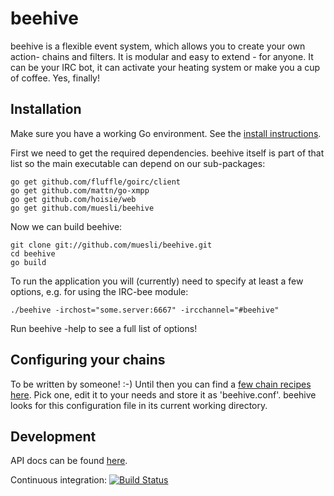 beehive
=======

beehive is a flexible event system, which allows you to create your own action-
chains and filters. It is modular and easy to extend - for anyone. It can be
your IRC bot, it can activate your heating system or make you a cup of coffee.
Yes, finally!

## Installation

Make sure you have a working Go environment. See the [install instructions](http://golang.org/doc/install.html).

First we need to get the required dependencies. beehive itself is part of that
list so the main executable can depend on our sub-packages:

    go get github.com/fluffle/goirc/client
    go get github.com/mattn/go-xmpp
    go get github.com/hoisie/web
    go get github.com/muesli/beehive

Now we can build beehive:

    git clone git://github.com/muesli/beehive.git
    cd beehive
    go build

To run the application you will (currently) need to specify at least a few options,
e.g. for using the IRC-bee module:

    ./beehive -irchost="some.server:6667" -ircchannel="#beehive"

Run beehive -help to see a full list of options!

## Configuring your chains

To be written by someone! :-)
Until then you can find a [few chain recipes here](https://github.com/muesli/beehive/tree/master/recipes).
Pick one, edit it to your needs and store it as 'beehive.conf'. beehive looks for this
configuration file in its current working directory.

## Development

API docs can be found [here](http://godoc.org/github.com/muesli/beehive).

Continuous integration: [![Build Status](https://secure.travis-ci.org/muesli/beehive.png)](http://travis-ci.org/muesli/beehive)
